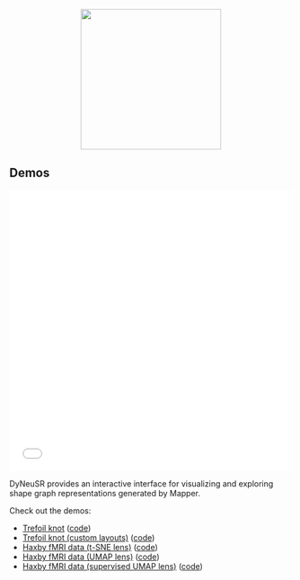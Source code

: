<p align="center">
	<img src="../docs/assets/logo.png" height="250">
</p>

## **Demos**

<iframe width="100%" height="500px" seamless frameborder="0" scrolling="no" src="../demo/haxby-tsne/"></iframe>

DyNeuSR provides an interactive interface for visualizing and exploring shape graph representations generated by Mapper. 

Check out the demos:


- [Trefoil knot](https://braindynamicslab.github.io/dyneusr/demo/trefoil-knot/) ([code](https://github.com/braindynamicslab/dyneusr/blob/master/demo/trefoil-knot/trefoil_knot.py))
- [Trefoil knot (custom layouts)](https://braindynamicslab.github.io/dyneusr/demo/trefoil-knot/) ([code](https://github.com/braindynamicslab/dyneusr/blob/master/demo/trefoil-knot-custom-layouts/trefoil_knot_custom_layouts.py))
- [Haxby fMRI data (t-SNE lens)](https://braindynamicslab.github.io/dyneusr/demo/haxby-tsne/) ([code](https://github.com/braindynamicslab/dyneusr/blob/master/demo/haxby-tsne/haxby_tsne.py))
- [Haxby fMRI data (UMAP lens)](https://braindynamicslab.github.io/dyneusr/demo/haxby-umap/) ([code](https://github.com/braindynamicslab/dyneusr/blob/master/demo/haxby-umap/haxby_umap.py))
- [Haxby fMRI data (supervised UMAP lens)](https://braindynamicslab.github.io/dyneusr/demo/haxby-umap-supervised/) ([code](https://github.com/braindynamicslab/dyneusr/blob/master/demo/haxby-umap-supervised/haxby_umap_supervised.py))
